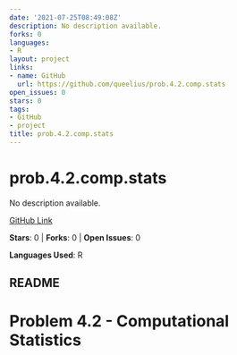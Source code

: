 ```yaml
---
date: '2021-07-25T08:49:08Z'
description: No description available.
forks: 0
languages:
- R
layout: project
links:
- name: GitHub
  url: https://github.com/queelius/prob.4.2.comp.stats
open_issues: 0
stars: 0
tags:
- GitHub
- project
title: prob.4.2.comp.stats
---
```


# prob.4.2.comp.stats
No description available.

[GitHub Link](https://github.com/queelius/prob.4.2.comp.stats)

**Stars**: 0 | **Forks**: 0 | **Open Issues**: 0

**Languages Used**: R

## README
# Problem 4.2 - Computational Statistics
